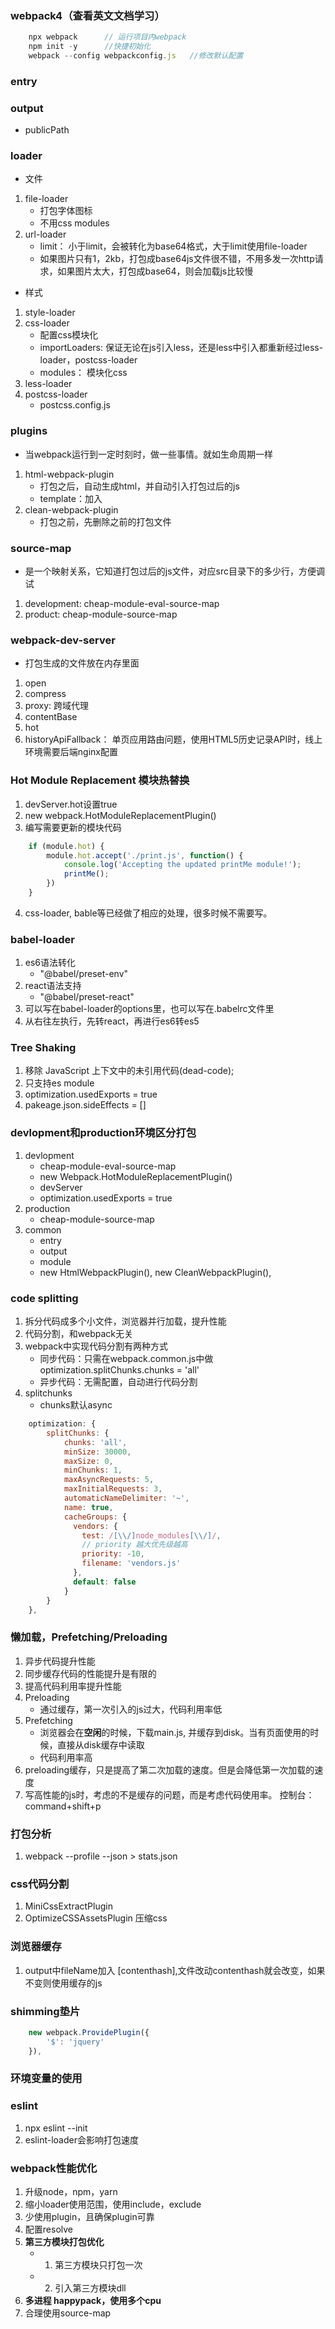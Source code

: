 ### webpack4（查看英文文档学习）

```js
    npx webpack      // 运行项目内webpack
    npm init -y      //快捷初始化
    webpack --config webpackconfig.js   //修改默认配置
```

### entry

### output
* publicPath

### loader

* 文件
1. file-loader
    - 打包字体图标
    - 不用css modules
2. url-loader
    - limit： 小于limit，会被转化为base64格式，大于limit使用file-loader
    - 如果图片只有1，2kb，打包成base64js文件很不错，不用多发一次http请求，如果图片太大，打包成base64，则会加载js比较慢

* 样式
1. style-loader
2. css-loader
   - 配置css模块化
   - importLoaders: 保证无论在js引入less，还是less中引入都重新经过less-loader，postcss-loader
   - modules： 模块化css
3. less-loader
4. postcss-loader
   - postcss.config.js

### plugins
* 当webpack运行到一定时刻时，做一些事情。就如生命周期一样
  
1. html-webpack-plugin
   - 打包之后，自动生成html，并自动引入打包过后的js
   - template：加入
2. clean-webpack-plugin
   - 打包之前，先删除之前的打包文件

### source-map
* 是一个映射关系，它知道打包过后的js文件，对应src目录下的多少行，方便调试
1. development: cheap-module-eval-source-map
2. product: cheap-module-source-map

### webpack-dev-server
* 打包生成的文件放在内存里面
1. open
2. compress
3. proxy: 跨域代理
4. contentBase
5. hot
6. historyApiFallback：  单页应用路由问题，使用HTML5历史记录API时，线上环境需要后端nginx配置

### Hot Module Replacement 模块热替换
1. devServer.hot设置true
2. new webpack.HotModuleReplacementPlugin()
3. 编写需要更新的模块代码
```js
    if (module.hot) {
        module.hot.accept('./print.js', function() {
            console.log('Accepting the updated printMe module!');
            printMe();
        })
    }
```
4. css-loader, bable等已经做了相应的处理，很多时候不需要写。

### babel-loader
1. es6语法转化
   - "@babel/preset-env"
2. react语法支持
   - "@babel/preset-react"
3. 可以写在babel-loader的options里，也可以写在.babelrc文件里
4. 从右往左执行，先转react，再进行es6转es5

### Tree Shaking
1. 移除 JavaScript 上下文中的未引用代码(dead-code);
2. 只支持es module
3. optimization.usedExports = true
4. pakeage.json.sideEffects = []

### devlopment和production环境区分打包
1. devlopment
    - cheap-module-eval-source-map
    - new Webpack.HotModuleReplacementPlugin()
    - devServer
    - optimization.usedExports = true
2. production
    - cheap-module-source-map
3. common 
    - entry
    - output
    - module
    - new HtmlWebpackPlugin(), new CleanWebpackPlugin(),

### code splitting
1. 拆分代码成多个小文件，浏览器并行加载，提升性能
2. 代码分割，和webpack无关
3. webpack中实现代码分割有两种方式
    - 同步代码：只需在webpack.common.js中做optimization.splitChunks.chunks = 'all'
    - 异步代码：无需配置，自动进行代码分割
4. splitchunks
   - chunks默认async
```js
    optimization: {
        splitChunks: {
            chunks: 'all',
            minSize: 30000,
            maxSize: 0,
            minChunks: 1,
            maxAsyncRequests: 5,
            maxInitialRequests: 3,
            automaticNameDelimiter: '~',
            name: true,
            cacheGroups: {
              vendors: {
                test: /[\\/]node_modules[\\/]/,
                // priority 越大优先级越高
                priority: -10,
                filename: 'vendors.js'
              },
              default: false
            }
        }
    },
```

### 懒加载，Prefetching/Preloading
1. 异步代码提升性能
2. 同步缓存代码的性能提升是有限的
3. 提高代码利用率提升性能
4. Preloading
   - 通过缓存，第一次引入的js过大，代码利用率低
5. Prefetching
   - 浏览器会在**空闲**的时候，下载main.js, 并缓存到disk。当有页面使用的时候，直接从disk缓存中读取
   - 代码利用率高
6. preloading缓存，只是提高了第二次加载的速度。但是会降低第一次加载的速度
7. 写高性能的js时，考虑的不是缓存的问题，而是考虑代码使用率。 控制台：command+shift+p

### 打包分析
1. webpack --profile --json > stats.json

### css代码分割
1. MiniCssExtractPlugin
2. OptimizeCSSAssetsPlugin 压缩css

### 浏览器缓存
1. output中fileName加入 [contenthash],文件改动contenthash就会改变，如果不变则使用缓存的js

### shimming垫片
```js
    new webpack.ProvidePlugin({
        '$': 'jquery'
    }),
```
### 环境变量的使用

### eslint
1. npx eslint --init
2. eslint-loader会影响打包速度

### webpack性能优化
1. 升级node，npm，yarn
2. 缩小loader使用范围，使用include，exclude
3. 少使用plugin，且确保plugin可靠
4. 配置resolve
5. **第三方模块打包优化** 
    - 1. 第三方模块只打包一次
    - 2. 引入第三方模块dll
6. **多进程 happypack，使用多个cpu**
7. 合理使用source-map




